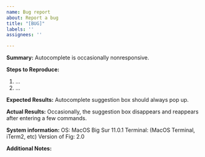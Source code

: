 ```yaml
---
name: Bug report
about: Report a bug
title: "[BUG]"
labels: ''
assignees: ''

---
```


**Summary:**
Autocomplete is occasionally nonresponsive.

**Steps to Reproduce:**
1. ...
2. ...

**Expected Results:**
Autocomplete suggestion box should always pop up.

**Actual Results:**
Occasionally, the suggestion box disappears and reappears after entering a few commands.

**System information:**
OS: MacOS Big Sur 11.0.1
Terminal: (MacOS Terminal, iTerm2, etc)
Version of Fig: 2.0

**Additional Notes:**
